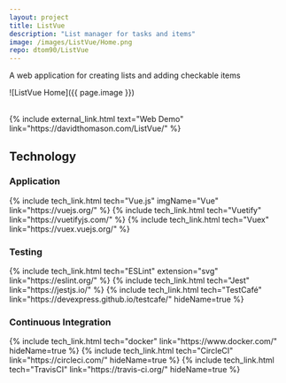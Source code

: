 ```yaml
---
layout: project
title: ListVue
description: "List manager for tasks and items"
image: /images/ListVue/Home.png
repo: dtom90/ListVue
---
```

A web application for creating lists and adding checkable items

![ListVue Home]({{ page.image }})

<br>
{% include external_link.html text="Web Demo" link="https://davidthomason.com/ListVue/" %}
<br>

## Technology

### Application
<div class="flex">
{% include tech_link.html tech="Vue.js" imgName="Vue" link="https://vuejs.org/" %}
{% include tech_link.html tech="Vuetify" link="https://vuetifyjs.com/" %}
{% include tech_link.html tech="Vuex" link="https://vuex.vuejs.org/" %}
</div>

### Testing
<div class="flex">
{% include tech_link.html tech="ESLint" extension="svg" link="https://eslint.org/" %}
{% include tech_link.html tech="Jest" link="https://jestjs.io/" %}
{% include tech_link.html tech="TestCafé" link="https://devexpress.github.io/testcafe/" hideName=true %}
</div>

### Continuous Integration
<div class="flex">
{% include tech_link.html tech="docker" link="https://www.docker.com/" hideName=true %}
{% include tech_link.html tech="CircleCI" link="https://circleci.com/" hideName=true %}
{% include tech_link.html tech="TravisCI" link="https://travis-ci.org/" hideName=true %}
</div>